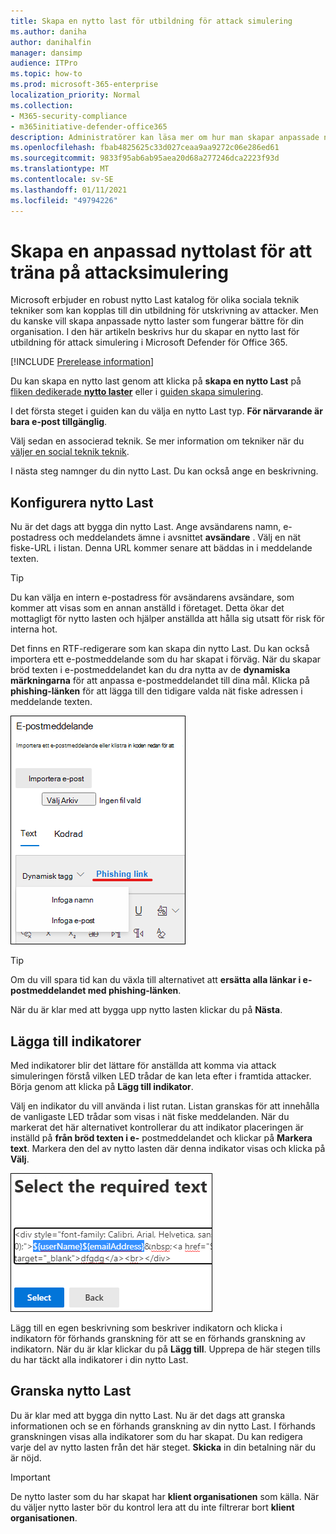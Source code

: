 ```yaml
---
title: Skapa en nytto last för utbildning för attack simulering
ms.author: daniha
author: danihalfin
manager: dansimp
audience: ITPro
ms.topic: how-to
ms.prod: microsoft-365-enterprise
localization_priority: Normal
ms.collection:
- M365-security-compliance
- m365initiative-defender-office365
description: Administratörer kan läsa mer om hur man skapar anpassade nytto laster för utbildning för angrepps simulering i Microsoft Defender för Office 365.
ms.openlocfilehash: fbab4825625c33d027ceaa9aa9272c06e286ed61
ms.sourcegitcommit: 9833f95ab6ab95aea20d68a277246dca2223f93d
ms.translationtype: MT
ms.contentlocale: sv-SE
ms.lasthandoff: 01/11/2021
ms.locfileid: "49794226"
---
```

# <a name="create-a-custom-payload-for-attack-simulation-training"></a>Skapa en anpassad nyttolast för att träna på attacksimulering

Microsoft erbjuder en robust nytto Last katalog för olika sociala teknik tekniker som kan kopplas till din utbildning för utskrivning av attacker. Men du kanske vill skapa anpassade nytto laster som fungerar bättre för din organisation. I den här artikeln beskrivs hur du skapar en nytto last för utbildning för attack simulering i Microsoft Defender för Office 365.

[!INCLUDE [Prerelease information](../includes/prerelease.md)]

Du kan skapa en nytto last genom att klicka på **skapa en nytto Last** på [fliken dedikerade **nytto laster**](https://security.microsoft.com/attacksimulator?viewid=payload) eller i [guiden skapa simulering](attack-simulation-training.md#selecting-a-payload).

I det första steget i guiden kan du välja en nytto Last typ. **För närvarande är bara e-post tillgänglig**.

Välj sedan en associerad teknik. Se mer information om tekniker när du [väljer en social teknik teknik](attack-simulation-training.md#selecting-a-social-engineering-technique).

I nästa steg namnger du din nytto Last. Du kan också ange en beskrivning.

## <a name="configure-payload"></a>Konfigurera nytto Last

Nu är det dags att bygga din nytto Last. Ange avsändarens namn, e-postadress och meddelandets ämne i avsnittet **avsändare** . Välj en nät fiske-URL i listan. Denna URL kommer senare att bäddas in i meddelande texten.

> [!TIP]
> Du kan välja en intern e-postadress för avsändarens avsändare, som kommer att visas som en annan anställd i företaget. Detta ökar det mottagligt för nytto lasten och hjälper anställda att hålla sig utsatt för risk för interna hot.

Det finns en RTF-redigerare som kan skapa din nytto Last. Du kan också importera ett e-postmeddelande som du har skapat i förväg. När du skapar bröd texten i e-postmeddelandet kan du dra nytta av de **dynamiska märkningarna** för att anpassa e-postmeddelandet till dina mål. Klicka på **phishing-länken** för att lägga till den tidigare valda nät fiske adressen i meddelande texten.

![Phishing-länk och dynamiska Taggar markerade i nytto last för Microsoft Defender för Office 365](../../media/attack-sim-preview-payload-email-body.png)

> [!TIP]
> Om du vill spara tid kan du växla till alternativet att **ersätta alla länkar i e-postmeddelandet med phishing-länken**.

När du är klar med att bygga upp nytto lasten klickar du på **Nästa**.

## <a name="adding-indicators"></a>Lägga till indikatorer

Med indikatorer blir det lättare för anställda att komma via attack simuleringen förstå vilken LED trådar de kan leta efter i framtida attacker. Börja genom att klicka på **Lägg till indikator**.

Välj en indikator du vill använda i list rutan. Listan granskas för att innehålla de vanligaste LED trådar som visas i nät fiske meddelanden. När du markerat det här alternativet kontrollerar du att indikator placeringen är inställd på **från bröd texten i e-** postmeddelandet och klickar på **Markera text**. Markera den del av nytto lasten där denna indikator visas och klicka på **Välj**.

![Markerad text i meddelande texten för att lägga till en symbol i utbildning för attack simulering](../../media/attack-sim-preview-select-text.png)

Lägg till en egen beskrivning som beskriver indikatorn och klicka i indikatorn för förhands granskning för att se en förhands granskning av indikatorn. När du är klar klickar du på **Lägg till**. Upprepa de här stegen tills du har täckt alla indikatorer i din nytto Last.

## <a name="review-payload"></a>Granska nytto Last

Du är klar med att bygga din nytto Last. Nu är det dags att granska informationen och se en förhands granskning av din nytto Last. I förhands granskningen visas alla indikatorer som du har skapat. Du kan redigera varje del av nytto lasten från det här steget. **Skicka** in din betalning när du är nöjd.

> [!IMPORTANT]
> De nytto laster som du har skapat har **klient organisationen** som källa. När du väljer nytto laster bör du kontrol lera att du inte filtrerar bort **klient organisationen**.
